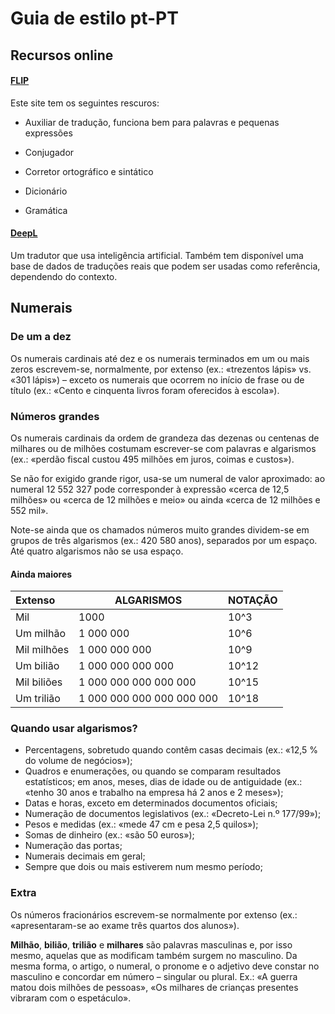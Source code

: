 # Guia de estilo pt-PT

## Recursos online

#### [FLIP](https://www.flip.pt/) 

Este site tem os seguintes rescuros:

- Auxiliar de tradução, funciona bem para palavras e pequenas expressões

- Conjugador

- Corretor ortográfico e sintático

- Dicionário

- Gramática

  

#### [DeepL](https://www.deepl.com/home)

Um tradutor que usa inteligência artificial. Também tem disponível uma base de dados de traduções reais que podem ser usadas como referência, dependendo do contexto.




## Numerais

### De um a dez

Os numerais cardinais até dez e os numerais terminados em um ou mais zeros escrevem-se, normalmente, por extenso (ex.: «trezentos lápis» vs. «301 lápis») – exceto os numerais que ocorrem no início de frase ou de título (ex.: «Cento e cinquenta livros foram oferecidos à escola»).

### Números grandes

Os numerais cardinais da ordem de grandeza das dezenas ou centenas de milhares ou de milhões costumam escrever-se com palavras e algarismos (ex.: «perdão fiscal custou 495 milhões em juros, coimas e custos»).

Se não for exigido grande rigor, usa-se um numeral de valor aproximado: ao numeral 12 552 327 pode corresponder à expressão «cerca de 12,5 milhões» ou «cerca de 12 milhões e meio» ou ainda «cerca de 12 milhões e 552 mil».

Note-se ainda que os chamados números muito grandes dividem-se em grupos de três algarismos (ex.: 420 580 anos), separados por um espaço. Até quatro algarismos não se usa espaço.

#### Ainda maiores

| Extenso     | ALGARISMOS                | NOTAÇÃO |
| :---------- | ------------------------- | ------- |
| Mil         | 1000                      | 10^3    |
| Um milhão   | 1 000 000                 | 10^6    |
| Mil milhões | 1 000 000 000             | 10^9    |
| Um bilião   | 1 000 000 000 000         | 10^12   |
| Mil biliões | 1 000 000 000 000 000     | 10^15   |
| Um trilião  | 1 000 000 000 000 000 000 | 10^18   |



### Quando usar algarismos?

- Percentagens, sobretudo quando contêm casas decimais (ex.: «12,5 % do volume de negócios»);
- Quadros e enumerações, ou quando se comparam resultados estatísticos; em anos, meses, dias de idade ou de antiguidade (ex.: «tenho 30 anos e trabalho na empresa há 2 anos e 2 meses»);
- Datas e horas, exceto em determinados documentos oficiais;
- Numeração de documentos legislativos (ex.: «Decreto-Lei n.º 177/99»);
- Pesos e medidas (ex.: «mede 47 cm e pesa 2,5 quilos»);
- Somas de dinheiro (ex.: «são 50 euros»);
- Numeração das portas;
- Numerais decimais em geral;
- Sempre que dois ou mais estiverem num mesmo período;

### Extra

Os números fracionários escrevem-se normalmente por extenso (ex.: «apresentaram-se ao exame três quartos dos alunos»).

**Milhão**, **bilião**, **trilião** e **milhares** são palavras masculinas e, por isso mesmo, aquelas que as modificam também surgem no masculino. Da mesma forma, o artigo, o numeral, o pronome e o adjetivo deve constar no masculino e concordar em número – singular ou plural. Ex.: «A guerra matou dois milhões de pessoas», «Os milhares de crianças presentes vibraram com o espetáculo».
